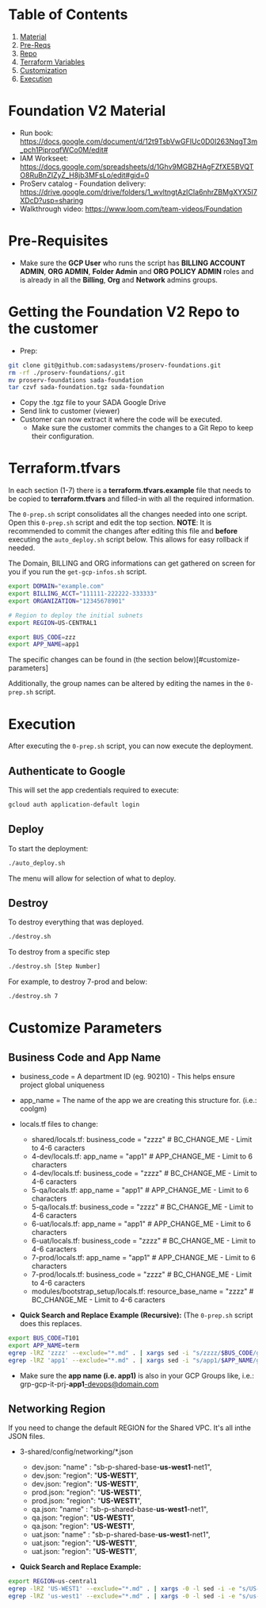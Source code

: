 # Table of Contents
1. [Material](#Foundation-V2-Material)
2. [Pre-Reqs](#Pre-Requisites)
3. [Repo](#Getting-the-Foundation-V2-Repo-to-the-customer)
4. [Terraform Variables](#Terraformtfvars)
5. [Customization](#Customize-Business-Code-App-Name-and-Networking)
6. [Execution](#Execution)

# Foundation V2 Material

- Run book: https://docs.google.com/document/d/12t9TsbVwGFIUc0D0I263NqgT3m_pch1PiproqfWCo0M/edit#
- IAM Workseet: https://docs.google.com/spreadsheets/d/1Ghv9MGBZHAgFZfXE5BVQTO8RuBnZIZyZ_H8jb3MFsLo/edit#gid=0
- ProServ catalog - Foundation delivery: https://drive.google.com/drive/folders/1_wvltngtAzICIa6nhrZBMgXYX5I7XDcD?usp=sharing
- Walkthrough video: https://www.loom.com/team-videos/Foundation 

# Pre-Requisites

- Make sure the **GCP User** who runs the script has **BILLING ACCOUNT ADMIN**, **ORG ADMIN**, **Folder Admin** and **ORG POLICY ADMIN** roles and is already in all the **Billing**, **Org** and **Network** admins groups.

# Getting the Foundation V2 Repo to the customer
- Prep:
```bash
git clone git@github.com:sadasystems/proserv-foundations.git
rm -rf ./proserv-foundations/.git
mv proserv-foundations sada-foundation
tar czvf sada-foundation.tgz sada-foundation
```
- Copy the .tgz file to your SADA Google Drive
- Send link to customer (viewer)
- Customer can now extract it where the code will be executed.
  - Make sure the customer commits the changes to a Git Repo to keep their configuration.

# Terraform.tfvars

In each section (1-7) there is a **terraform.tfvars.example** file that needs to be copied to **terraform.tfvars** and filled-in with all the required information.

The `0-prep.sh` script consolidates all the changes needed into one script. Open this `0-prep.sh` script and edit the top section. **NOTE**: It is recommended to commit the changes after editing this file and **before** executing the `auto_deploy.sh` script below. This allows for easy rollback if needed. 

The Domain, BILLING and ORG informations can get gathered on screen for you if you run the `get-gcp-infos.sh` script.

```bash
export DOMAIN="example.com"
export BILLING_ACCT="111111-222222-333333"
export ORGANIZATION="12345678901"

# Region to deploy the initial subnets
export REGION=US-CENTRAL1

export BUS_CODE=zzz
export APP_NAME=app1
```

The specific changes can be found in (the section below)[#customize-parameters]

Additionally, the group names can be altered by editing the names in the `0-prep.sh` script. 


# Execution

After executing the `0-prep.sh` script, you can now execute the deployment.

## Authenticate to Google
This will set the app credentials required to execute:
```bash
gcloud auth application-default login
```

## Deploy
To start the deployment:
```bash
./auto_deploy.sh
```

The menu will allow for selection of what to deploy.  

## Destroy
To destroy everything that was deployed.
```bash
./destroy.sh
```

To destroy from a specific step
```bash
./destroy.sh [Step Number]
```

For example, to destroy 7-prod and below:
```bash
./destroy.sh 7
```


# Customize Parameters

## Business Code and App Name

- business_code = A department ID (eg. 90210) - This helps ensure project global uniqueness
- app_name = The name of the app we are creating this structure for. (i.e.: coolgm)

- locals.tf files to change:
  - shared/locals.tf:  business_code    = "zzzz" # BC_CHANGE_ME  - Limit to 4-6 caracters
  - 4-dev/locals.tf:   app_name         = "app1" # APP_CHANGE_ME - Limit to 6 characters
  - 4-dev/locals.tf:   business_code    = "zzzz" # BC_CHANGE_ME  - Limit to 4-6 caracters
  - 5-qa/locals.tf:    app_name         = "app1" # APP_CHANGE_ME - Limit to 6 characters
  - 5-qa/locals.tf:    business_code    = "zzzz" # BC_CHANGE_ME  - Limit to 4-6 caracters
  - 6-uat/locals.tf:   app_name         = "app1" # APP_CHANGE_ME - Limit to 6 characters
  - 6-uat/locals.tf:   business_code    = "zzzz" # BC_CHANGE_ME  - Limit to 4-6 caracters
  - 7-prod/locals.tf:  app_name         = "app1" # APP_CHANGE_ME - Limit to 6 characters
  - 7-prod/locals.tf:  business_code    = "zzzz" # BC_CHANGE_ME  - Limit to 4-6 caracters
  - modules/bootstrap_setup/locals.tf:  resource_base_name  = "zzzz" # BC_CHANGE_ME - Limit to 4-6 caracters

- **Quick Search and Replace Example (Recursive):** (The `0-prep.sh` script does this replaces.
```bash
export BUS_CODE=T101
export APP_NAME=term
egrep -lRZ 'zzzz' --exclude="*.md" . | xargs sed -i "s/zzzz/$BUS_CODE/g"
egrep -lRZ 'app1' --exclude="*.md" . | xargs sed -i "s/app1/$APP_NAME/g"
```
  - Make sure the **app name (i.e. app1)** is also in your GCP Groups like, i.e.: grp-gcp-it-prj-**app1**-devops@domain.com


## Networking Region

If you need to change the default REGION for the Shared VPC.  It's all inthe JSON files.

- 3-shared/config/networking/*.json
  - dev.json:  "name" : "sb-p-shared-base-**us-west1**-net1",
  - dev.json:  "region": "**US-WEST1**",
  - dev.json:  "region": "**US-WEST1**",
  - prod.json: "region": "**US-WEST1**",
  - prod.json: "region": "**US-WEST1**",
  - qa.json:   "name" : "sb-p-shared-base-**us-west1**-net1",
  - qa.json:   "region": "**US-WEST1**",
  - qa.json:   "region": "**US-WEST1**",
  - uat.json:  "name" : "sb-p-shared-base-**us-west1**-net1",
  - uat.json:  "region": "**US-WEST1**",
  - uat.json:  "region": "**US-WEST1**",

- **Quick Search and Replace Example:**
```bash
export REGION=us-central1
egrep -lRZ 'US-WEST1' --exclude="*.md" . | xargs -0 -l sed -i -e "s/US-WEST1/$REGION/g"
egrep -lRZ 'us-west1' --exclude="*.md" . | xargs -0 -l sed -i -e "s/us-west1/$REGION/g"
```


